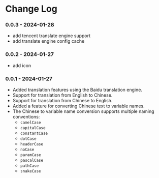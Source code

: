 # Change Log

### 0.0.3 - 2024-01-28

- add tencent translate engine support
- add translate engine config cache

### 0.0.2 - 2024-01-27

- add icon

### 0.0.1 - 2024-01-27

- Added translation features using the Baidu translation engine.
- Support for translation from English to Chinese.
- Support for translation from Chinese to English.
- Added a feature for converting Chinese text to variable names.
- The Chinese to variable name conversion supports multiple naming conventions:
  - `camelCase`
  - `capitalCase`
  - `constantCase`
  - `dotCase`
  - `headerCase`
  - `noCase`
  - `paramCase`
  - `pascalCase`
  - `pathCase`
  - `snakeCase`